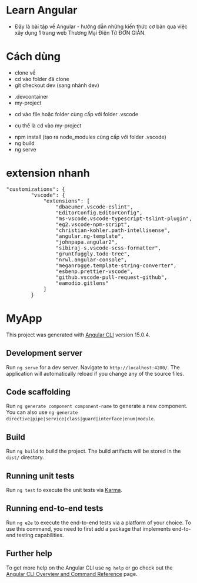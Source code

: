 # Learn Angular
- Đây là bài tập về Angular - hướng dẫn những kiến thức cơ bản qua việc xây dụng 1 trang web Thương Mại Điện Tử ĐƠN GIẢN. 

# Cách dùng
- clone về
- cd vào folder đã clone
- git checkout dev (sang nhánh dev)
 + .devcontainer
 + my-project
- cd vào file hoặc folder cùng cấp với folder .vscode
 + cụ thể là cd vào my-project
- npm install (tạo ra node_modules cùng cấp với folder .vscode)
- ng build
- ng serve

# extension nhanh
<pre>
"customizations": {
		"vscode": {
			"extensions": [
				"dbaeumer.vscode-eslint",
				"EditorConfig.EditorConfig",
				"ms-vscode.vscode-typescript-tslint-plugin",
				"eg2.vscode-npm-script",
				"christian-kohler.path-intellisense",
				"angular.ng-template",
				"johnpapa.angular2",
				"sibiraj-s.vscode-scss-formatter",
				"gruntfuggly.todo-tree",
				"nrwl.angular-console",
				"meganrogge.template-string-converter",
				"esbenp.prettier-vscode",
				"github.vscode-pull-request-github",
				"eamodio.gitlens"
			]
		}
</pre>
# MyApp

This project was generated with [Angular CLI](https://github.com/angular/angular-cli) version 15.0.4.

## Development server

Run `ng serve` for a dev server. Navigate to `http://localhost:4200/`. The application will automatically reload if you change any of the source files.

## Code scaffolding

Run `ng generate component component-name` to generate a new component. You can also use `ng generate directive|pipe|service|class|guard|interface|enum|module`.

## Build

Run `ng build` to build the project. The build artifacts will be stored in the `dist/` directory.

## Running unit tests

Run `ng test` to execute the unit tests via [Karma](https://karma-runner.github.io).

## Running end-to-end tests

Run `ng e2e` to execute the end-to-end tests via a platform of your choice. To use this command, you need to first add a package that implements end-to-end testing capabilities.

## Further help

To get more help on the Angular CLI use `ng help` or go check out the [Angular CLI Overview and Command Reference](https://angular.io/cli) page.

